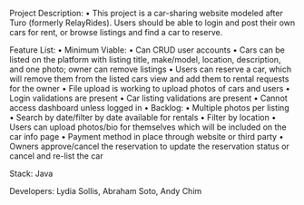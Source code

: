 Project Description:
	•	This project is a car-sharing website modeled after Turo (formerly RelayRides). Users should be able to login and post their own cars for rent, or browse listings and find a car to reserve.

Feature List:
	•	Minimum Viable:
	•	Can CRUD user accounts
	•	Cars can be listed on the platform with listing title, make/model, location, description, and one photo; owner can remove listings
	•	Users can reserve a car, which will remove them from the listed cars view and add them to rental requests for the owner
	•	File upload is working to upload photos of cars and users
	•	Login validations are present
	•	Car listing validations are present
	•	Cannot access dashboard unless logged in
	•	Backlog:
	•	Multiple photos per listing
	•	Search by date/filter by date available for rentals
	•	Filter by location
	•	Users can upload photos/bio for themselves which will be included on the car info page
	•	Payment method in place through website or third party
	•	Owners approve/cancel the reservation to update the reservation status or cancel and re-list the car

Stack: Java

Developers: Lydia Sollis, Abraham Soto, Andy Chim
